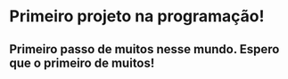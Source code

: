 <h1>Primeiro projeto na programação!</h1>

<h2>Primeiro passo de muitos nesse mundo. Espero que o primeiro de muitos!</h2>
